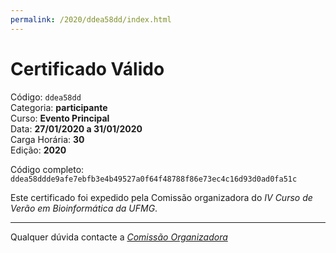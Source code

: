 ```yaml
---
permalink: /2020/ddea58dd/index.html
---
```


# Certificado Válido

Código: `ddea58dd`<br>
Categoria: **participante**<br>
Curso: **Evento Principal**<br>
Data: **27/01/2020 a 31/01/2020**<br>
Carga Horária: **30**<br>
Edição: **2020**<br>


Código completo: `ddea58ddde9afe7ebfb3e4b49527a0f64f48788f86e73ec4c16d93d0ad0fa51c`


Este certificado foi expedido pela Comissão organizadora do *IV Curso de Verão em Bioinformática da UFMG*.

----

Qualquer dúvida contacte a [_Comissão Organizadora_](<mailto:cursobioinfoufmg@gmail.com$subject=[Certificados]>)

